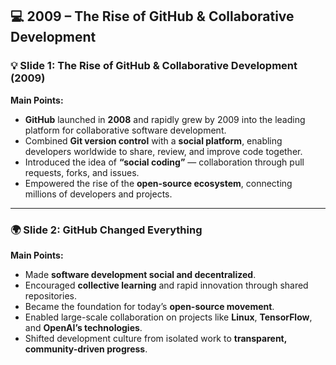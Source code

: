 ## 💻 2009 – The Rise of GitHub & Collaborative Development

### 💡 Slide 1: The Rise of GitHub & Collaborative Development (2009)

**Main Points:**
- **GitHub** launched in **2008** and rapidly grew by 2009 into the leading platform for collaborative software development.  
- Combined **Git version control** with a **social platform**, enabling developers worldwide to share, review, and improve code together.  
- Introduced the idea of **“social coding”** — collaboration through pull requests, forks, and issues.  
- Empowered the rise of the **open-source ecosystem**, connecting millions of developers and projects.  


---

### 🌍 Slide 2: GitHub Changed Everything

**Main Points:**
- Made **software development social and decentralized**.  
- Encouraged **collective learning** and rapid innovation through shared repositories.  
- Became the foundation for today’s **open-source movement**.  
- Enabled large-scale collaboration on projects like **Linux**, **TensorFlow**, and **OpenAI’s technologies**.  
- Shifted development culture from isolated work to **transparent, community-driven progress**.  

